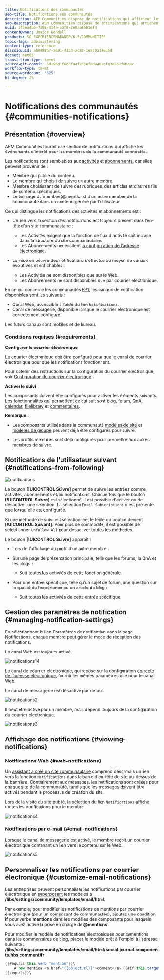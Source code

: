 ```yaml
---
title: Notifications des communautés
seo-title: Notifications des communautés
description: AEM Communities dispose de notifications qui affichent les événements d'intérêt pour le membre de la communauté connecté
seo-description: AEM Communities dispose de notifications qui affichent les événements d'intérêt pour le membre de la communauté connecté
uuid: 2f5ea4b5-7308-414e-a3f8-2e8aa76b1ef4
contentOwner: Janice Kendall
products: SG_EXPERIENCEMANAGER/6.5/COMMUNITIES
topic-tags: administering
content-type: reference
discoiquuid: ab9088b7-a691-4153-ac82-1e8c0a19ed5d
docset: aem65
translation-type: tm+mt
source-git-commit: 5d196d1f6d5f94f2d3ef0d4461cfe38562f8ba8c
workflow-type: tm+mt
source-wordcount: '625'
ht-degree: 2%

---
```



# Notifications des communautés {#communities-notifications}

## Présentation {#overview}

AEM Communities fournit une section de notifications qui affiche les événements d’intérêt pour les membres de la communauté connectés.

Les notifications sont semblables aux [activités](/help/communities/essentials-activities.md) et [abonnements](/help/communities/subscriptions.md), car elles peuvent provenir de :

* Membre qui publie du contenu.
* Le membre qui choisit de suivre un autre membre.
* Membre choisissant de suivre des rubriques, des articles et d’autres fils de contenu spécifiques.
* Le balisage du membre (@mentions) d’un autre membre de la communauté dans un contenu généré par l’utilisateur.

Ce qui distingue les notifications des activités et abonnements est :

* Un lien vers la section des notifications est toujours présent dans l’en-tête d’un site communautaire :

   * Les Activités exigent que la fonction de flux d&#39;activité [](/help/communities/functions.md#activity-stream-function) soit incluse dans la structure du site communautaire.
   * Les Abonnements nécessitent [la configuration de l&#39;adresse électronique](/help/communities/email.md).

* La mise en oeuvre des notifications s’effectue au moyen de canaux évolutives et enfichables :

   * Les Activités ne sont disponibles que sur le Web.
   * Les Abonnements ne sont disponibles que par courrier électronique.

En ce qui concerne les communautés [FP1](/help/communities/deploy-communities.md#latestfeaturepack), les canaux de notification disponibles sont les suivants :

* Canal Web, accessible à l’aide du lien `Notifications`.
* Canal de messagerie, disponible lorsque le courrier électronique est correctement configuré.

Les futurs canaux sont mobiles et de bureau.

### Conditions requises {#requirements}

**Configurer le courrier électronique**

Le courrier électronique doit être configuré pour que le canal de courrier électronique pour que les notifications fonctionnent.

Pour obtenir des instructions sur la configuration du courrier électronique, voir [Configuration du courrier électronique](/help/communities/analytics.md).

**Activer le suivi**

Les composants doivent être configurés pour activer les éléments suivants. Les fonctionnalités qui permettent ce qui suit sont [blog](/help/communities/blog-feature.md), [forum](/help/communities/forum.md), [QnA](/help/communities/working-with-qna.md), [calendar](/help/communities/calendar.md), [filelibrary](/help/communities/file-library.md) et [commentaires](/help/communities/comments.md).

**Remarque** :

* Les composants utilisés dans la communauté [modèles de site](/help/communities/sites.md) et [modèles de groupe](/help/communities/tools-groups.md) peuvent déjà être configurés pour suivre.

* Les profils membres sont déjà configurés pour permettre aux autres membres de suivre.

## Notifications de l&#39;utilisateur suivant {#notifications-from-following}

![notifications](assets/notifications.png)

Le bouton **[!UICONTROL Suivre]** permet de suivre les entrées comme activités, abonnements et/ou notifications. Chaque fois que le bouton **[!UICONTROL Suivre]** est sélectionné, il est possible d&#39;activer ou de désactiver une sélection. La sélection `Email Subscriptions` n&#39;est présente que lorsqu&#39;elle est configurée.

Si une méthode de suivi est sélectionnée, le texte du bouton devient **[!UICONTROL Suivant]**. Pour plus de commodité, il est possible de sélectionner `Unfollow All` pour désactiver toutes les méthodes.

Le bouton **[!UICONTROL Suivre]** apparaît :

* Lors de l’affichage du profil d’un autre membre.
* Sur une page de présentation principale, telle que les forums, la QnA et les blogs :

   * Suit toutes les activités de cette fonction générale.

* Pour une entrée spécifique, telle qu’un sujet de forum, une question sur la qualité de l’expérience ou un article de blog :

   * Suit toutes les activités de cette entrée spécifique.

## Gestion des paramètres de notification {#managing-notification-settings}

En sélectionnant le lien Paramètres de notification dans la page Notifications, chaque membre peut gérer le mode de réception des notifications.

Le canal Web est toujours activé.

![notifications14](assets/notifications1.png)

Le canal de courrier électronique, qui repose sur la configuration [correcte de l’adresse électronique](/help/communities/email.md), fournit les mêmes paramètres que pour le canal Web.

Le canal de messagerie est désactivé par défaut.

![notifications2](assets/notifications2.png)

Il peut être activé par un membre, mais dépend toujours de la configuration du courrier électronique.

![notifications3](assets/notifications3.png)

## Affichage des notifications {#viewing-notifications}

### Notifications Web {#web-notifications}

Un [assistant a créé un site communautaire](/help/communities/sites-console.md) comprend désormais un lien vers la fonction `Notifications` dans la barre d&#39;en-tête du site au-dessus de la bannière. Contrairement aux messages, les notifications sont créées pour chaque site de la communauté, tandis que les messages doivent être activés pendant le processus de création du site.

Lors de la visite du site publié, la sélection du lien `Notifications` affiche toutes les notifications pour le membre.

![notifications4](assets/notifications4.png)

### Notifications par e-mail {#email-notifications}

Lorsque le canal de messagerie est activé, le membre reçoit un courrier électronique contenant un lien vers le contenu sur le Web.

![notifications5](assets/notifications5.png)

## Personnaliser les notifications par courrier électronique {#customize-email-notifications}

Les entreprises peuvent personnaliser les notifications par courrier électronique en [superposant](/help/communities/client-customize.md#overlays) les modèles à **/libs/settings/community/templates/email/html**.

Par exemple, pour modifier les notifications de mentions par courrier électronique (pour un composant de communautés), ajoutez une condition **if** pour verbe **mentions** dans les modèles des composants pour lesquels vous avez activé la prise en charge de **@mentions**.

Pour modifier le modèle de notifications électroniques pour @mentions dans les commentaires de blog, placez le modèle prêt à l&#39;emploi à l&#39;adresse suivante : **/libs/settings/community/templates/email/html/social.journal.components.hbs.comment/fr**

```java
{{#equals this.verb "mention"}}\
    A new mention <a href="{{objectUrl}}">comment</a> {{#if this.target.properties.[jcr:title]}}to the article "{{{target.displayName}}}" {{/if}}was added by {{{user.name}}} on {{dateUtil this.published format="EEE, d MMM yyyy HH:mm:ss z"}}.\n \
{{/equals}}\
```

